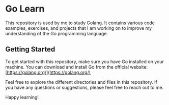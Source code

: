 # Go Learn

This repository is used by me to study Golang. It contains various code examples, exercises, and projects that I am working on to improve my understanding of the Go programming language.

## Getting Started

To get started with this repository, make sure you have Go installed on your machine. You can download and install Go from the official website: [https://golang.org/](https://golang.org/)

Feel free to explore the different directories and files in this repository. If you have any questions or suggestions, please feel free to reach out to me.

Happy learning!
